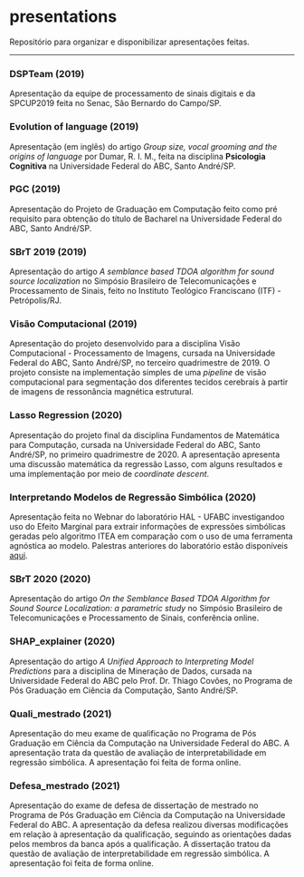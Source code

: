 # presentations

Repositório para organizar e disponibilizar apresentações feitas.

-----

### DSPTeam (2019)

Apresentação da equipe de processamento de sinais digitais e da SPCUP2019 feita no Senac, São Bernardo do Campo/SP.

### Evolution of language (2019)

Apresentação (em inglês) do artigo _Group size, vocal grooming and the origins of language_ por Dumar, R. I. M., feita na disciplina __Psicologia Cognitiva__ na Universidade Federal do ABC, Santo André/SP.

### PGC (2019)

Apresentação do Projeto de Graduação em Computação feito como pré requisito para obtenção do título de Bacharel na Universidade Federal do ABC, Santo André/SP.

### SBrT 2019 (2019)

Apresentação do artigo _A semblance based TDOA algorithm for sound source localization_ no Simpósio Brasileiro de Telecomunicações e Processamento de Sinais, feito no Instituto Teológico Franciscano (ITF) - Petrópolis/RJ.

### Visão Computacional (2019)

Apresentação do projeto desenvolvido para a disciplina Visão Computacional - Processamento de Imagens, cursada na Universidade Federal do ABC, Santo André/SP, no terceiro quadrimestre de 2019. O projeto consiste na implementação simples de uma _pipeline_ de visão computacional para segmentação dos diferentes tecidos cerebrais à partir de imagens de ressonância magnética estrutural.

### Lasso Regression (2020)

Apresentação do projeto final da disciplina Fundamentos de Matemática para Computação, cursada na Universidade Federal do ABC, Santo André/SP, no primeiro quadrimestre de 2020. A apresentação apresenta uma discussão matemática da regressão Lasso, com alguns resultados e uma implementação por meio de _coordinate descent_.

### Interpretando Modelos de Regressão Simbólica (2020)

Apresentação feita no Webnar do laboratório HAL - UFABC investigandoo uso do Efeito Marginal para extrair informações de expressões simbólicas geradas pelo algoritmo ITEA em comparação com o uso de uma ferramenta agnóstica ao modelo. Palestras anteriores do laboratório estão disponíveis [aqui](https://www.youtube.com/channel/UCV4TWudCEf_8k4bagpvruXA).

### SBrT 2020 (2020)

Apresentação do artigo _On the Semblance Based TDOA Algorithm for Sound Source Localization: a parametric study_ no Simpósio Brasileiro de Telecomunicações e Processamento de Sinais, conferência online.

### SHAP_explainer (2020)

Apresentação do artigo _A Unified Approach to Interpreting Model Predictions_ para a disciplina de Mineração de Dados, cursada na Universidade Federal do ABC pelo Prof. Dr. Thiago Covões, no Programa de Pós Graduação em Ciência da Computação, Santo André/SP.

### Quali_mestrado (2021)

Apresentação do meu exame de qualificação no Programa de Pós Graduação em Ciência da Computação na Universidade Federal do ABC. A apresentação trata da questão de avaliação de interpretabilidade em regressão simbólica. A apresentação foi feita de forma online.

### Defesa_mestrado (2021)

Apresentação do exame de defesa de dissertação de mestrado no Programa de Pós Graduação em Ciência da Computação na Universidade Federal do ABC. A apresentação da defesa realizou diversas modificações em relação à apresentação da qualificação, seguindo as orientações dadas pelos membros da banca após a qualificação. A dissertação tratou da questão de avaliação de interpretabilidade em regressão simbólica. A apresentação foi feita de forma online.
